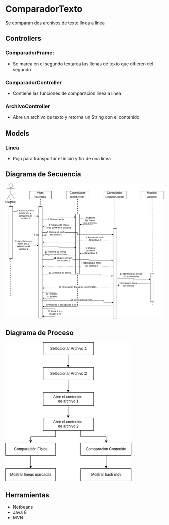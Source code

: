 # ComparadorTexto
Se comparan dos archivos de texto línea a línea
## Controllers
### ComparadorFrame:
- Se marca en el segundo textarea las líenas de texto que difieren del segundo
### ComparadorController
- Contiene las funciones de comparación línea a línea
### ArchivoController
- Abre un archivo de texto y retorna un String con el contenido
## Models
### Linea
- Pojo para transportar el inicio y fin de una línea

## Diagrama de Secuencia
![](Docs/Comparar.jpg) 


## Diagrama de Proceso
![](Docs/Flujo.jpg) 

## Herramientas
- Netbeans
- Java 8
- MVN
